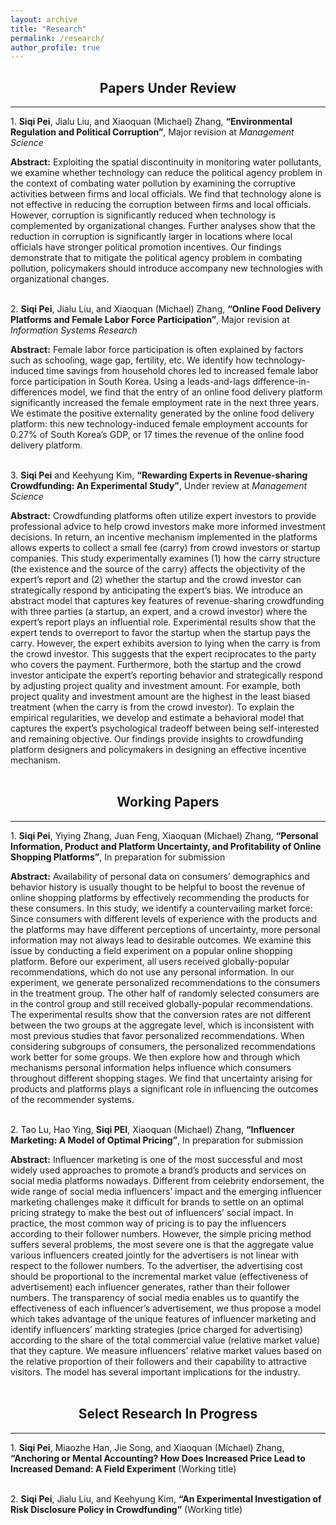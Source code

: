 ```yaml
---
layout: archive
title: "Research"
permalink: /research/
author_profile: true
---
```


## <center>Papers Under Review</center>
---

&#49;. **Siqi Pei**, Jialu Liu, and Xiaoquan (Michael) Zhang, **“Environmental Regulation and Political Corruption”**, Major revision at *Management Science*  

**Abstract:** Exploiting the spatial discontinuity in monitoring water pollutants, we examine whether technology can reduce the political agency problem in the context of combating water pollution by examining the corruptive activities between firms and local officials. We find that technology alone is not effective in reducing the corruption between firms and local officials. However, corruption is significantly reduced when technology is complemented by organizational changes. Further analyses show that the reduction in corruption is significantly larger in locations where local officials have stronger political promotion incentives. Our findings demonstrate that to mitigate the political agency problem in combating pollution, policymakers should introduce accompany new technologies with organizational changes.
<br>
<br>
 
 
&#50;. **Siqi Pei**, Jialu Liu, and Xiaoquan (Michael) Zhang, **“Online Food Delivery Platforms and Female Labor Force Participation”**, Major revision at *Information Systems Research*  
  
**Abstract:** Female labor force participation is often explained by factors such as schooling, wage gap, fertility, etc. We identify how technology-induced time savings from household chores led to increased female labor force participation in South Korea. Using a leads-and-lags difference-in-differences model, we find that the entry of an online food delivery platform significantly increased the female employment rate in the next three years. We estimate the positive externality generated by the online food delivery platform: this new technology-induced female employment accounts for 0.27% of South Korea’s GDP, or 17 times the revenue of the online food delivery platform.
<br>
<br>
 
 
&#51;. **Siqi Pei** and Keehyung Kim, **“Rewarding Experts in Revenue-sharing Crowdfunding: An Experimental Study”**, Under review at *Management Science*

**Abstract:** Crowdfunding platforms often utilize expert investors to provide professional advice to help crowd investors make more informed investment decisions. In return, an incentive mechanism implemented in the platforms allows experts to collect a small fee (carry) from crowd investors or startup companies. This study experimentally examines (1) how the carry structure (the existence and the source of the carry) affects the objectivity of the expert’s report and (2) whether the startup and the crowd investor can strategically respond by anticipating the expert’s bias. We introduce an abstract model that captures key features of revenue-sharing crowdfunding with three parties (a startup, an expert, and a crowd investor) where the expert’s report plays an influential role. Experimental results show that the expert tends to overreport to favor the startup when the startup pays the carry. However, the expert exhibits aversion to lying when the carry is from the crowd investor. This suggests that the expert reciprocates to the party who covers the payment. Furthermore, both the startup and the crowd investor anticipate the expert’s reporting behavior and strategically respond by adjusting project quality and investment amount. For example, both project quality and investment amount are the highest in the least biased treatment (when the carry is from the crowd investor). To explain the empirical regularities, we develop and estimate a behavioral model that captures the expert’s psychological tradeoff between being self-interested and remaining objective. Our findings provide insights to crowdfunding platform designers and policymakers in designing an effective incentive mechanism.
<br>
<br> 
  
## <center>Working Papers</center>
---


&#49;. **Siqi Pei**, Yiying Zhang, Juan Feng, Xiaoquan (Michael) Zhang, **“Personal Information, Product and Platform Uncertainty, and Profitability of Online Shopping Platforms”**, In preparation for submission

**Abstract:** Availability of personal data on consumers’ demographics and behavior history is usually thought to be helpful to boost the revenue of online shopping platforms by effectively recommending the products for these consumers. In this study, we identify a countervailing market force: Since consumers with different levels of experience with the products and the platforms may have different perceptions of uncertainty, more personal information may not always lead to desirable outcomes. We examine this issue by conducting a field experiment on a popular online shopping platform. Before our experiment, all users received globally-popular recommendations, which do not use any personal information. In our experiment, we generate personalized recommendations to the consumers in the treatment group. The other half of randomly selected consumers are in the control group and still received globally-popular recommendations. The experimental results show that the conversion rates are not different between the two groups at the aggregate level, which is inconsistent with most previous studies that favor personalized recommendations. When considering subgroups of consumers, the personalized recommendations work better for some groups. We then explore how and through which mechanisms personal information helps influence which consumers throughout different shopping stages. We find that uncertainty arising for products and platforms plays a significant role in influencing the outcomes of the recommender systems. 
<br>
<br>

&#50;. Tao Lu, Hao Ying, **Siqi PEI**, Xiaoquan (Michael) Zhang, **“Influencer Marketing: A Model of Optimal Pricing”**, In preparation for submission

**Abstract:** Influencer marketing is one of the most successful and most widely used approaches to promote a brand’s products and services on social media platforms nowadays. Different from celebrity endorsement, the wide range of social media influencers’ impact and the emerging influencer marketing challenges make it difficult for brands to settle on an optimal pricing strategy to make the best out of influencers’ social impact. In practice, the most common way of pricing is to pay the influencers according to their follower numbers. However, the simple pricing method suffers several problems, the most severe one is that the aggregate value various influencers created jointly for the advertisers is not linear with respect to the follower numbers. To the advertiser, the advertising cost should be proportional to the incremental market value (effectiveness of advertisement) each influencer generates, rather than their follower numbers. The transparency of social media enables us to quantify the effectiveness of each influencer’s advertisement, we thus propose a model which takes advantage of the unique features of influencer marketing and identify influencers’ markting strategies (price charged for advertising) according to the share of the total commercial value (relative market value) that they capture. We measure influencers’ relative market values based on the relative proportion of their followers and their capability to attractive visitors. The model has several important implications for the industry.
<br>
<br>

## <center>Select Research In Progress</center>
---

&#49;. **Siqi Pei**, Miaozhe Han, Jie Song, and Xiaoquan (Michael) Zhang, **“Anchoring or Mental Accounting? How Does Increased Price Lead to Increased Demand: A Field Experiment** (Working title)
<br>
<br>


&#50;. **Siqi Pei**, Jialu Liu, and Keehyung Kim, **“An Experimental Investigation of Risk Disclosure Policy in Crowdfunding”** (Working title)
<br>
<br>



